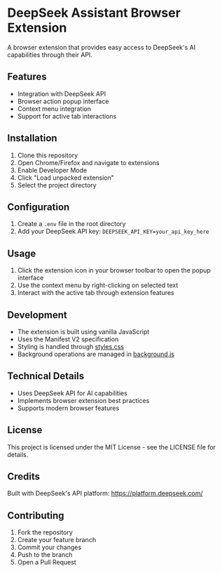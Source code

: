 # DeepSeek Assistant Browser Extension

A browser extension that provides easy access to DeepSeek's AI capabilities through their API.

## Features

- Integration with DeepSeek API
- Browser action popup interface
- Context menu integration
- Support for active tab interactions

## Installation

1. Clone this repository
2. Open Chrome/Firefox and navigate to extensions
3. Enable Developer Mode
4. Click "Load unpacked extension"
5. Select the project directory


## Configuration

1. Create a `.env` file in the root directory
2. Add your DeepSeek API key: ```DEEPSEEK_API_KEY=your_api_key_here```


## Usage

1. Click the extension icon in your browser toolbar to open the popup interface
2. Use the context menu by right-clicking on selected text
3. Interact with the active tab through extension features

## Development

- The extension is built using vanilla JavaScript
- Uses the Manifest V2 specification
- Styling is handled through [styles.css](styles.css)
- Background operations are managed in [background.js](background.js)

## Technical Details

- Uses DeepSeek API for AI capabilities
- Implements browser extension best practices
- Supports modern browser features

## License

This project is licensed under the MIT License - see the LICENSE file for details.

## Credits

Built with DeepSeek's API platform: https://platform.deepseek.com/

## Contributing

1. Fork the repository
2. Create your feature branch
3. Commit your changes
4. Push to the branch
5. Open a Pull Request